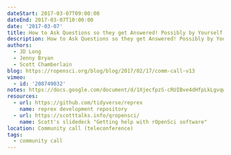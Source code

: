 ```yaml
---
dateStart: 2017-03-07T09:00:00
dateEnd: 2017-03-07T10:00:00
date: '2017-03-07'
title: How to Ask Questions so they get Answered! Possibly by Yourself!
description: How to Ask Questions so they get Answered! Possibly by Yourself!
authors:
  - JD Long
  - Jenny Bryan
  - Scott Chamberlain
blog: https://ropensci.org/blog/blog/2017/02/17/comm-call-v13
vimeo:
  - id: '208749032'
notes: https://docs.google.com/document/d/1XjecfpzS-cRUIBve4dHfpLkLgvqwF5ydNOf9fkZyTIY/edit
resources:
  - url: https://github.com/tidyverse/reprex
    name: reprex development repository
  - url: https://scotttalks.info/qropensci/
    name: Scott's slidedeck "Getting help with rOpenSci software"
location: Community call (teleconference)
tags:
  - community call
---
```

